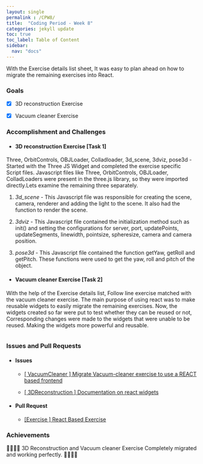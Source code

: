 ```yaml
---
layout: single
permalink : /CPW8/
title:  "Coding Period - Week 8"
categories: jekyll update
toc: true
toc_label: Table of Content
sidebar:
  nav: "docs"
---
```

With the Exercise details list sheet, It was easy to plan ahead on how to migrate the remaining exercises into React.

### Goals

- [x] 3D reconstruction Exercise

- [x] Vacuum cleaner Exercise

### Accomplishment and Challenges 

* #### 3D reconstruction Exercise \[Task 1\]
Three, OrbitControls, OBJLoader, Colladloader, 3d_scene, 3dviz, pose3d - Started with the Three JS Widget and completed the exercise specific Script files.
Javascript files like Three, OrbitControls, OBJLoader, ColladLoaders were present in the three.js library, so they were imported directly.Lets examine the remaining three separately.

1. *3d_scene* - This Javascript file was responsible for creating the scene, camera, renderer and adding the light to the scene. It also had the function to render the scene.

2. *3dviz* - This Javascript file contained the initialization method such as init() and setting the configurations for server, port, updatePoints, updateSegments, linewidth, pointsize, spheresize, camera and camera position.

3. *pose3d* - This Javascript file contained the function getYaw, getRoll and getPitch. These functions were used to get the yaw, roll and pitch of the object.

* #### Vacuum cleaner Exercise \[Task 2\]
With the help of the Exercise details list, Follow line exercise matched with the vacuum cleaner exercise. The main purpose of using react was to make reusable widgets to easily migrate the remaining exercises. Now, the widgets created so far were put to test whether they can be reused or not, Corresponding changes were made to the widgets that were unable to be reused. Making the widgets more powerful and reusable. 


<img src="{{ site.url }}{{ site.baseurl }}/assets/images/vacuum_cleaner.png" alt="" class="full">


### Issues and Pull Requests

* #### Issues

  - [ \[ VacuumCleaner \] Migrate Vacuum-cleaner exercise to use a REACT based frontend ](https://github.com/JdeRobot/RoboticsAcademy/issues/1809)

  - [ \[ 3DReconstruction \] Documentation on react widgets](https://github.com/JdeRobot/RoboticsAcademy/issues/1810)

* #### Pull Request

  - [ \[Exercise \] React Based Exercise ](https://github.com/JdeRobot/RoboticsAcademy/pull/1805)

### Achievements

🎉🎊🙌🏻 3D Reconstruction and Vacuum cleaner Exercise Completely migrated and working perfectly. 🎉🎊🙌🏻 

<!-- * Exercise - [Follow Line React](https://youtu.be/YMMQVo_3oh8)

<iframe width="420" height="315" src="http://www.youtube.com/embed/YMMQVo_3oh8" frameborder="0" allowfullscreen></iframe> -->
